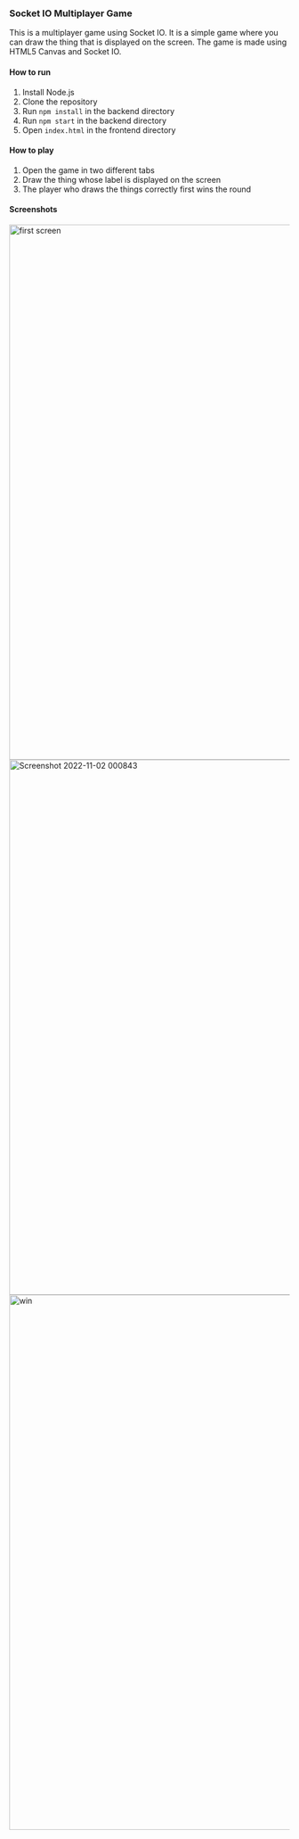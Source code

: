 
### Socket IO Multiplayer Game

This is a multiplayer game using Socket IO. It is a simple game where you can draw the thing that is displayed on the screen. The game is made using HTML5 Canvas and Socket IO.

#### How to run

1. Install Node.js
2. Clone the repository
3. Run `npm install` in the backend directory
4. Run `npm start` in the backend directory
5. Open `index.html` in the frontend directory


#### How to play

1. Open the game in two different tabs
2. Draw the thing whose label is displayed on the screen
3. The player who draws the things correctly first wins the round



#### Screenshots

<img width="960" alt="first screen" src="https://user-images.githubusercontent.com/95695273/199312497-64d095bd-766a-4127-957e-165cf056fcb1.png">

<img width="960" alt="Screenshot 2022-11-02 000843" src="https://user-images.githubusercontent.com/95695273/199312514-41c9a146-62d6-4c68-b446-c069d66da571.png">

<img width="960" alt="win" src="https://user-images.githubusercontent.com/95695273/199312520-5c530535-aa8f-499f-9244-7d402304cbe9.png">


